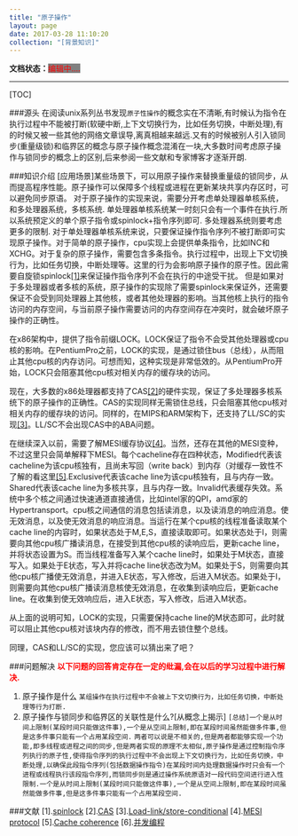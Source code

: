 ```yaml
---
title: "原子操作"
layout: page
date: 2017-03-28 11:10:20
collection: "[背景知识]"
---
```

**文档状态：**<a style="color:red;background-color:gray">编辑中....</a>

---

[TOC]

###源头
在阅读unix系列丛书发现`原子性操作`的概念实在不清晰,有时候认为指令在执行过程中不能被打断(软硬中断,上下文切换行为，比如任务切换，中断处理),有的时候又被一些其他的网络文章误导,离真相越来越远.又有的时候被别人引入锁同步(重量级锁)和临界区的概念与原子操作概念混淆在一块,大多数时间考虑原子操作与锁同步的概念上的区别,后来参阅一些文献和专家博客才逐渐开朗.


###知识介绍
[应用场景]某些场景下，可以用原子操作来替换重量级的锁同步，从而提高程序性能。原子操作可以保障多个线程或进程在更新某块共享内存区时，可以避免同步原语。
对于原子操作的实现来说，需要分开考虑单处理器单核系统，和多处理器系统，多核系统.
单处理器单核系统某一时刻只会有一个事件在执行.所以系统预定义的单个原子指令或spinlock+指令序列即可.
多处理器系统则要考虑更多的限制.
对于单处理器单核系统来说，只要保证操作指令序列不被打断即可实现原子操作。对于简单的原子操作，cpu实现上会提供单条指令，比如INC和XCHG。对于复杂的原子操作，需要包含多条指令。执行过程中，出现上下文切换行为，比如任务切换，中断处理等。这里的行为会影响原子操作的原子性。因此需要自旋锁spinlock[\[1\]](#index)来保证操作指令序列不会在执行的中途受干扰。
 但是如果对于多处理器或者多核的系统，原子操作的实现除了需要spinlock来保证外，还需要保证不会受到同处理器上其他核，或者其他处理器的影响。当其他核上执行的指令访问的内存空间，与当前原子操作需要访问的内存空间存在冲突时，就会破坏原子操作的正确性。

在x86架构中，提供了指令前缀LOCK。LOCK保证了指令不会受其他处理器或cpu核的影响。在PentiumPro之前，LOCK的实现，是通过锁住bus（总线），从而阻止其他cpu核的内存访问。可想而知，这种实现是非常低效的。从PentiumPro开始，LOCK只会阻塞其他cpu核对相关内存的缓存块的访问。

现在，大多数的x86处理器都支持了CAS[\[2\]](#index)的硬件实现，保证了多处理器多核系统下的原子操作的正确性。CAS的实现同样无需锁住总线，只会阻塞其他cpu核对相关内存的缓存块的访问。同样的，在MIPS和ARM架构下，还支持了LL/SC的实现[\[3\]](#index)。LL/SC不会出现CAS中的ABA问题。

在继续深入以前，需要了解MESI缓存协议[\[4\]](#index)。当然，还存在其他的MESI变种，不过这里只会简单解释下MESI。每个cacheline存在四种状态，Modified代表该cacheline为该cpu核独有，且尚未写回（write back）到内存（对缓存一致性不了解的看这里[\[5\]](index).Exclusive代表该cache line为该cpu核独有，且与内存一致。Shared代表该cache line为多核共享，且与内存一致。Invalid代表缓存失效。系统中多个核之间通过快速通道直接通信，比如intel家的QPI，amd家的Hypertransport。cpu核之间通信的消息包括读消息，以及读消息的响应消息。使无效消息，以及使无效消息的响应消息。当运行在某个cpu核的线程准备读取某个cache line的内容时，如果状态处于M,E,S，直接读取即可。如果状态处于I，则需要向其他cpu核广播读消息，在接受到其他cpu核的读响应后，更新cache line，并将状态设置为S。而当线程准备写入某个cache line时，如果处于M状态，直接写入。如果处于E状态，写入并将cache line状态改为M。如果处于S，则需要向其他cpu核广播使无效消息，并进入E状态，写入修改，后进入M状态。如果处于I，则需要向其他cpu核广播读消息核使无效消息，在收集到读响应后，更新cache line。在收集到使无效响应后，进入E状态，写入修改，后进入M状态。

从上面的说明可知，LOCK的实现，只需要保持cache line的M状态即可，此时就可以阻止其他cpu核对该块内存的修改，而不用去锁住整个总线。

同理，CAS和LL/SC的实现，您应该可以猜出来了吧？

###问题解决
<b style="color:red">以下问题的回答肯定存在一定的纰漏,会在以后的学习过程中进行解决.</b>
1. 原子操作是什么
    `某组操作在执行过程中不会被上下文切换行为，比如任务切换，中断处理等行为打断.`
2. 原子操作与锁同步和临界区的关联性是什么?[从概念上揭示]
    `[总结]一个是从时间上限制(某段时间只能做这件事),一个是从空间上限制,即在某段时间虽然能做多件事,但是这多件事只能有一个占用某段空间.`
    `两者可以说是不相关的,但是两者都能够实现一个功能,即多线程或进程之间的同步,但是两者实现的原理不太相似,原子操作是通过控制指令序列执行的原子性,使得指令序列的执行过程中不会出现上下文切换行为，比如任务切换，中断处理,以确保此段指令序列(包括数据操作指令)在某段时间内处理数据操作时只会有一个进程或线程执行该段指令序列,而锁同步则是通过操作系统原语对一段代码空间进行进入性限制.一个是从时间上限制(某段时间只能做这件事),一个是从空间上限制,即在某段时间虽然能做多件事,但是这多件事只能有一个占用某段空间.`

###文献
<b id="#index"></b>
[1].[spinlock](https://en.wikipedia.org/wiki/Spinlock)
[2].[CAS](https://en.wikipedia.org/wiki/Compare-and-swap)
[3].[Load-link/store-conditional](https://en.wikipedia.org/wiki/Load-link/store-conditional)
[4].[MESI protocol](https://en.wikipedia.org/wiki/MESI_protocol)
[5].[Cache coherence](https://en.wikipedia.org/wiki/Cache_coherence)
[6].[并发编程](http://www.infoq.com/cn/articles/atomic-operation)